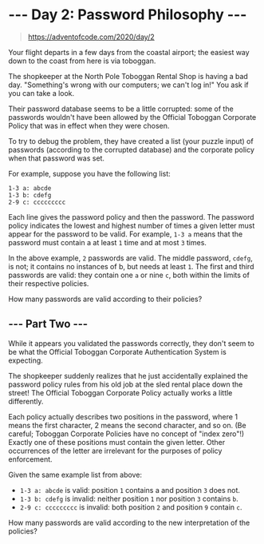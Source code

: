 # --- Day 2: Password Philosophy ---

> https://adventofcode.com/2020/day/2

Your flight departs in a few days from the coastal airport; the easiest way down to the coast from here is via toboggan.

The shopkeeper at the North Pole Toboggan Rental Shop is having a bad day. "Something's wrong with our computers; we can't log in!" You ask if you can take a look.

Their password database seems to be a little corrupted: some of the passwords wouldn't have been allowed by the Official Toboggan Corporate Policy that was in effect when they were chosen.

To try to debug the problem, they have created a list (your puzzle input) of passwords (according to the corrupted database) and the corporate policy when that password was set.

For example, suppose you have the following list:

```
1-3 a: abcde
1-3 b: cdefg
2-9 c: ccccccccc
```

Each line gives the password policy and then the password. The password policy indicates the lowest and highest number of times a given letter must appear for the password to be valid. For example, `1-3 a` means that the password must contain a at least `1` time and at most `3` times.

In the above example, `2` passwords are valid. The middle password, `cdefg`, is not; it contains no instances of b, but needs at least `1`. The first and third passwords are valid: they contain one `a` or nine `c`, both within the limits of their respective policies.

How many passwords are valid according to their policies?

## --- Part Two ---

While it appears you validated the passwords correctly, they don't seem to be what the Official Toboggan Corporate Authentication System is expecting.

The shopkeeper suddenly realizes that he just accidentally explained the password policy rules from his old job at the sled rental place down the street! The Official Toboggan Corporate Policy actually works a little differently.

Each policy actually describes two positions in the password, where 1 means the first character, 2 means the second character, and so on. (Be careful; Toboggan Corporate Policies have no concept of "index zero"!) Exactly one of these positions must contain the given letter. Other occurrences of the letter are irrelevant for the purposes of policy enforcement.

Given the same example list from above:

- `1-3 a: abcde` is valid: position `1` contains a and position `3` does not.
- `1-3 b: cdefg` is invalid: neither position `1` nor position `3` contains `b`.
- `2-9 c: ccccccccc` is invalid: both position `2` and position `9` contain `c`.

How many passwords are valid according to the new interpretation of the policies?
